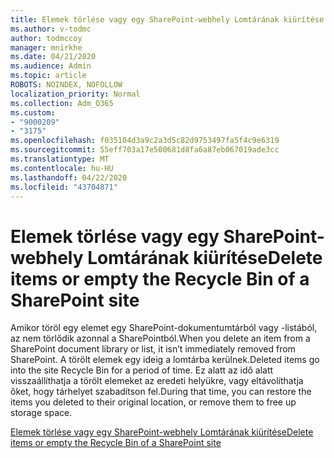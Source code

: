 ```yaml
---
title: Elemek törlése vagy egy SharePoint-webhely Lomtárának kiürítése
ms.author: v-todmc
author: todmccoy
manager: mnirkhe
ms.date: 04/21/2020
ms.audience: Admin
ms.topic: article
ROBOTS: NOINDEX, NOFOLLOW
localization_priority: Normal
ms.collection: Adm_O365
ms.custom:
- "9000209"
- "3175"
ms.openlocfilehash: f035104d3a9c2a3d5c82d9753497fa5f4c9e6319
ms.sourcegitcommit: 55eff703a17e500681d8fa6a87eb067019ade3cc
ms.translationtype: MT
ms.contentlocale: hu-HU
ms.lasthandoff: 04/22/2020
ms.locfileid: "43704871"
---
```

# <a name="delete-items-or-empty-the-recycle-bin-of-a-sharepoint-site"></a><span data-ttu-id="16e4a-102">Elemek törlése vagy egy SharePoint-webhely Lomtárának kiürítése</span><span class="sxs-lookup"><span data-stu-id="16e4a-102">Delete items or empty the Recycle Bin of a SharePoint site</span></span> 

<span data-ttu-id="16e4a-103">Amikor töröl egy elemet egy SharePoint-dokumentumtárból vagy -listából, az nem törlődik azonnal a SharePointból.</span><span class="sxs-lookup"><span data-stu-id="16e4a-103">When you delete an item from a SharePoint document library or list, it isn’t immediately removed from SharePoint.</span></span> <span data-ttu-id="16e4a-104">A törölt elemek egy ideig a lomtárba kerülnek.</span><span class="sxs-lookup"><span data-stu-id="16e4a-104">Deleted items go into the site Recycle Bin for a period of time.</span></span> <span data-ttu-id="16e4a-105">Ez alatt az idő alatt visszaállíthatja a törölt elemeket az eredeti helyükre, vagy eltávolíthatja őket, hogy tárhelyet szabadítson fel.</span><span class="sxs-lookup"><span data-stu-id="16e4a-105">During that time, you can restore the items you deleted to their original location, or remove them to free up storage space.</span></span>

[<span data-ttu-id="16e4a-106">Elemek törlése vagy egy SharePoint-webhely Lomtárának kiürítése</span><span class="sxs-lookup"><span data-stu-id="16e4a-106">Delete items or empty the Recycle Bin of a SharePoint site</span></span>](https://support.office.com/article/2e713599-d13e-40d6-96dc-66f0a366f74e)